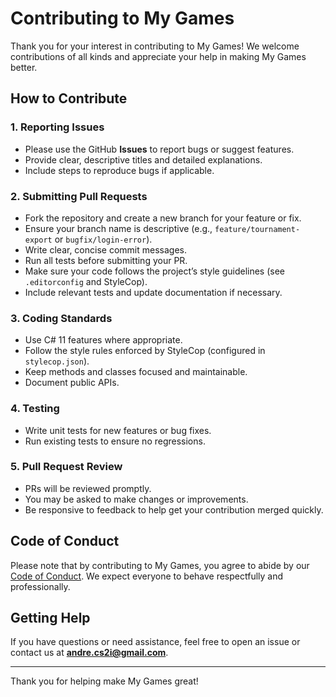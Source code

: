 # Contributing to My Games

Thank you for your interest in contributing to My Games! We welcome contributions of all kinds and appreciate your help in making My Games better.

## How to Contribute

### 1. Reporting Issues

- Please use the GitHub **Issues** to report bugs or suggest features.
- Provide clear, descriptive titles and detailed explanations.
- Include steps to reproduce bugs if applicable.

### 2. Submitting Pull Requests

- Fork the repository and create a new branch for your feature or fix.
- Ensure your branch name is descriptive (e.g., `feature/tournament-export` or `bugfix/login-error`).
- Write clear, concise commit messages.
- Run all tests before submitting your PR.
- Make sure your code follows the project’s style guidelines (see `.editorconfig` and StyleCop).
- Include relevant tests and update documentation if necessary.

### 3. Coding Standards

- Use C# 11 features where appropriate.
- Follow the style rules enforced by StyleCop (configured in `stylecop.json`).
- Keep methods and classes focused and maintainable.
- Document public APIs.

### 4. Testing

- Write unit tests for new features or bug fixes.
- Run existing tests to ensure no regressions.

### 5. Pull Request Review

- PRs will be reviewed promptly.
- You may be asked to make changes or improvements.
- Be responsive to feedback to help get your contribution merged quickly.

## Code of Conduct

Please note that by contributing to My Games, you agree to abide by our [Code of Conduct](CODE_OF_CONDUCT.md). We expect everyone to behave respectfully and professionally.

## Getting Help

If you have questions or need assistance, feel free to open an issue or contact us at **andre.cs2i@gmail.com**.

---

Thank you for helping make My Games great!